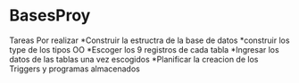 # BasesProy

Tareas Por realizar 
    *Construir la estructra de la base de datos
    *construir los type de los tipos OO
    *Escoger los 9 registros de cada tabla
    *Ingresar los datos de las tablas una vez escogidos
    *Planificar la creacion de los Triggers y programas almacenados
